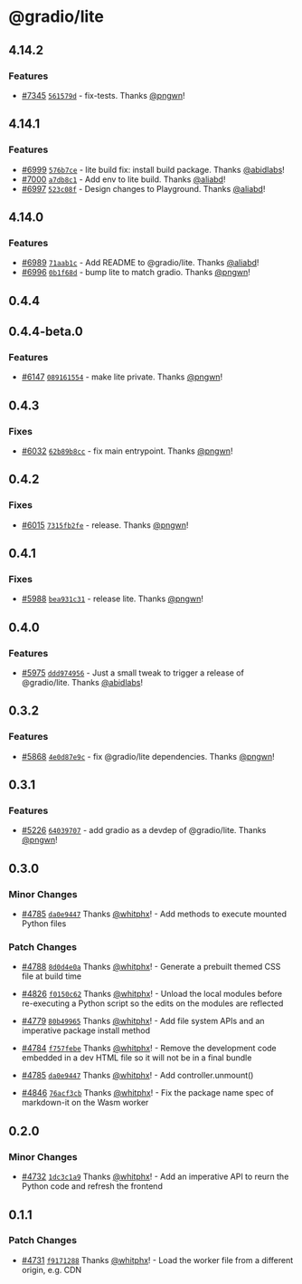 # @gradio/lite

## 4.14.2

### Features

- [#7345](https://github.com/gradio-app/gradio/pull/7345) [`561579d`](https://github.com/gradio-app/gradio/commit/561579d9b7b860c5cb3f8131e0dced0c8114463f) - fix-tests.  Thanks [@pngwn](https://github.com/pngwn)!

## 4.14.1

### Features

- [#6999](https://github.com/gradio-app/gradio/pull/6999) [`576b7ce`](https://github.com/gradio-app/gradio/commit/576b7ce827f36b579384391e581e73760b7bfc53) - lite build fix: install build package.  Thanks [@abidlabs](https://github.com/abidlabs)!
- [#7000](https://github.com/gradio-app/gradio/pull/7000) [`a7db8c1`](https://github.com/gradio-app/gradio/commit/a7db8c1b8a68c78f57088da1b1890e15dd0c5afe) - Add env to lite build.  Thanks [@aliabd](https://github.com/aliabd)!
- [#6997](https://github.com/gradio-app/gradio/pull/6997) [`523c08f`](https://github.com/gradio-app/gradio/commit/523c08fe3036f9d72416f7599fe0c64c1a4af823) - Design changes to Playground.  Thanks [@aliabd](https://github.com/aliabd)!

## 4.14.0

### Features

- [#6989](https://github.com/gradio-app/gradio/pull/6989) [`71aab1c`](https://github.com/gradio-app/gradio/commit/71aab1c6173665a7886399614dbb2dd864adbd6b) - Add README to @gradio/lite.  Thanks [@aliabd](https://github.com/aliabd)!
- [#6996](https://github.com/gradio-app/gradio/pull/6996) [`0b1f68d`](https://github.com/gradio-app/gradio/commit/0b1f68d2dbdaea3588fea6366a0da991a6e07f77) - bump lite to match gradio.  Thanks [@pngwn](https://github.com/pngwn)!

## 0.4.4

## 0.4.4-beta.0

### Features

- [#6147](https://github.com/gradio-app/gradio/pull/6147) [`089161554`](https://github.com/gradio-app/gradio/commit/089161554ff216d01a447014b057368a1cc1bc35) - make lite private. Thanks [@pngwn](https://github.com/pngwn)!

## 0.4.3

### Fixes

- [#6032](https://github.com/gradio-app/gradio/pull/6032) [`62b89b8cc`](https://github.com/gradio-app/gradio/commit/62b89b8cc21b15fcb8807847ba2f37b66c2b9b61) - fix main entrypoint. Thanks [@pngwn](https://github.com/pngwn)!

## 0.4.2

### Fixes

- [#6015](https://github.com/gradio-app/gradio/pull/6015) [`7315fb2fe`](https://github.com/gradio-app/gradio/commit/7315fb2fe2074ffec4dd29325cb0f18cf2f263e8) - release. Thanks [@pngwn](https://github.com/pngwn)!

## 0.4.1

### Fixes

- [#5988](https://github.com/gradio-app/gradio/pull/5988) [`bea931c31`](https://github.com/gradio-app/gradio/commit/bea931c31b7c19ee88c82efa6261acc13e629d71) - release lite. Thanks [@pngwn](https://github.com/pngwn)!

## 0.4.0

### Features

- [#5975](https://github.com/gradio-app/gradio/pull/5975) [`ddd974956`](https://github.com/gradio-app/gradio/commit/ddd9749561dc7924ac7738c2ac1d21cf07518d00) - Just a small tweak to trigger a release of @gradio/lite. Thanks [@abidlabs](https://github.com/abidlabs)!

## 0.3.2

### Features

- [#5868](https://github.com/gradio-app/gradio/pull/5868) [`4e0d87e9c`](https://github.com/gradio-app/gradio/commit/4e0d87e9c471fe90a344a3036d0faed9188ef6f3) - fix @gradio/lite dependencies. Thanks [@pngwn](https://github.com/pngwn)!

## 0.3.1

### Features

- [#5226](https://github.com/gradio-app/gradio/pull/5226) [`64039707`](https://github.com/gradio-app/gradio/commit/640397075d17307dd4f0713d063ef3d009a87aa0) - add gradio as a devdep of @gradio/lite. Thanks [@pngwn](https://github.com/pngwn)!

## 0.3.0

### Minor Changes

- [#4785](https://github.com/gradio-app/gradio/pull/4785) [`da0e9447`](https://github.com/gradio-app/gradio/commit/da0e94479a235de35844a636efb5833cb1fe9aeb) Thanks [@whitphx](https://github.com/whitphx)! - Add methods to execute mounted Python files

### Patch Changes

- [#4788](https://github.com/gradio-app/gradio/pull/4788) [`8d0d4e0a`](https://github.com/gradio-app/gradio/commit/8d0d4e0a8ebe2425aef24a6f21b88598684b0965) Thanks [@whitphx](https://github.com/whitphx)! - Generate a prebuilt themed CSS file at build time

- [#4826](https://github.com/gradio-app/gradio/pull/4826) [`f0150c62`](https://github.com/gradio-app/gradio/commit/f0150c6260d657b150b73f0eecabd10b19d297c8) Thanks [@whitphx](https://github.com/whitphx)! - Unload the local modules before re-executing a Python script so the edits on the modules are reflected

- [#4779](https://github.com/gradio-app/gradio/pull/4779) [`80b49965`](https://github.com/gradio-app/gradio/commit/80b4996595d70167313d9abf29fb4f35abe66a0f) Thanks [@whitphx](https://github.com/whitphx)! - Add file system APIs and an imperative package install method

- [#4784](https://github.com/gradio-app/gradio/pull/4784) [`f757febe`](https://github.com/gradio-app/gradio/commit/f757febe181f0555aa01d4d349f92081819e2691) Thanks [@whitphx](https://github.com/whitphx)! - Remove the development code embedded in a dev HTML file so it will not be in a final bundle

- [#4785](https://github.com/gradio-app/gradio/pull/4785) [`da0e9447`](https://github.com/gradio-app/gradio/commit/da0e94479a235de35844a636efb5833cb1fe9aeb) Thanks [@whitphx](https://github.com/whitphx)! - Add controller.unmount()

- [#4846](https://github.com/gradio-app/gradio/pull/4846) [`76acf3cb`](https://github.com/gradio-app/gradio/commit/76acf3cb0b258c0e6bb38d611d766e5e54b68437) Thanks [@whitphx](https://github.com/whitphx)! - Fix the package name spec of markdown-it on the Wasm worker

## 0.2.0

### Minor Changes

- [#4732](https://github.com/gradio-app/gradio/pull/4732) [`1dc3c1a9`](https://github.com/gradio-app/gradio/commit/1dc3c1a9a2063daffc00d9231c1498d983ebc3bf) Thanks [@whitphx](https://github.com/whitphx)! - Add an imperative API to reurn the Python code and refresh the frontend

## 0.1.1

### Patch Changes

- [#4731](https://github.com/gradio-app/gradio/pull/4731) [`f9171288`](https://github.com/gradio-app/gradio/commit/f9171288d4cf0174952628276385fb553556c38a) Thanks [@whitphx](https://github.com/whitphx)! - Load the worker file from a different origin, e.g. CDN